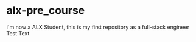 # alx-pre_course
I'm now a ALX Student, this is my first repository as a full-stack engineer
Test Text 
